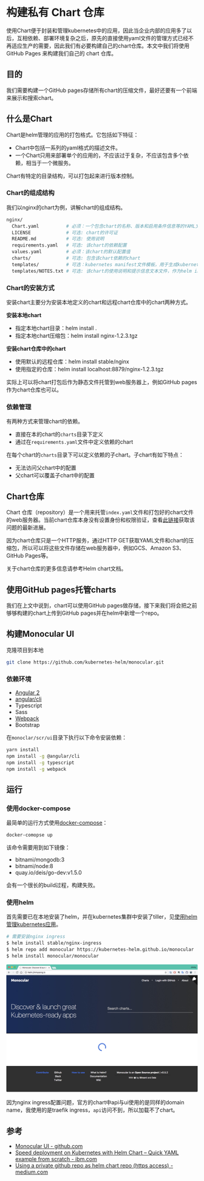 # 构建私有 Chart 仓库

使用Chart便于封装和管理kubernetes中的应用，因此当企业内部的应用多了以后，互相依赖、部署环境复杂之后，原先的直接使用yaml文件的管理方式已经不再适应生产的需要，因此我们有必要构建自己的chart仓库。本文中我们将使用 GitHub Pages 来构建我们自己的 chart 仓库。

## 目的

我们需要构建一个GitHub pages存储所有chart的压缩文件，最好还要有一个前端来展示和搜索chart。

## 什么是Chart

Chart是helm管理的应用的打包格式。它包括如下特征：

- Chart中包括一系列的yaml格式的描述文件。
- 一个Chart只用来部署单个的应用的，不应该过于复杂，不应该包含多个依赖，相当于一个微服务。

Chart有特定的目录结构，可以打包起来进行版本控制。

### Chart的组成结构

我们以nginx的chart为例，讲解chart的组成结构。

```bash
nginx/
  Chart.yaml          # 必须：一个包含chart的名称、版本和启用条件信息等的YAML文件
  LICENSE             # 可选: chart的许可证
  README.md           # 可选: 使用说明
  requirements.yaml   # 可选: 该chart的依赖配置
  values.yaml         # 必须：该chart的默认配置值
  charts/             # 可选: 包含该chart依赖的chart
  templates/          # 可选：kubernetes manifest文件模板，用于生成kubernetes yaml文件
  templates/NOTES.txt # 可选: 该chart的使用说明和提示信息文本文件，作为helm install后的提示信息
```

### Chart的安装方式

安装chart主要分为安装本地定义的chart和远程chart仓库中的chart两种方式。

**安装本地chart**

- 指定本地chart目录：helm install .
- 指定本地chart压缩包：helm install nginx-1.2.3.tgz

**安装chart仓库中的chart**

- 使用默认的远程仓库：helm install stable/nginx
- 使用指定的仓库：helm install localhost:8879/nginx-1.2.3.tgz

实际上可以将chart打包后作为静态文件托管到web服务器上，例如GitHub pages作为chart仓库也可以。

### 依赖管理

有两种方式来管理chart的依赖。

- 直接在本的chart的`charts`目录下定义
- 通过在`requirements.yaml`文件中定义依赖的chart

在每个chart的`charts`目录下可以定义依赖的子chart。子chart有如下特点：

- 无法访问父chart中的配置
- 父chart可以覆盖子chart中的配置

## Chart仓库

Chart 仓库（repository）是一个用来托管`index.yaml`文件和打包好的chart文件的web服务器。当前chart仓库本身没有设置身份和权限验证，查看[此链接](https://github.com/kubernetes/helm/issues/1038)获取该问题的最新进展。

因为chart仓库只是一个HTTP服务，通过HTTP GET获取YAML文件和chart的压缩包，所以可以将这些文件存储在web服务器中，例如GCS、Amazon S3、GitHub Pages等。

关于chart仓库的更多信息请参考Helm chart文档。

## 使用GitHub pages托管charts

我们在上文中说到，chart可以使用GitHub pages做存储，接下来我们将会把之前够够构建的chart上传到GitHub pages并在helm中新增一个repo。

## 构建Monocular UI

克隆项目到本地

```bash
git clone https://github.com/kubernetes-helm/monocular.git
```

### 依赖环境

- [Angular 2](https://angular.io/)
- [angular/cli](https://github.com/angular/angular-cli) 
- Typescript
- Sass
- [Webpack](https://webpack.github.io/)
- Bootstrap

在`monoclar/scr/ui`目录下执行以下命令安装依赖：

```bash
yarn install
npm install -g @angular/cli
npm install -g typescript
npm install -g webpack
```

## 运行

### 使用docker-compose

最简单的运行方式使用[docker-compose](https://docs.docker.com/compose/)：

```bash
docker-comopse up
```

该命令需要用到如下镜像：

- bitnami/mongodb:3
- bitnami/node:8
- quay.io/deis/go-dev:v1.5.0

会有一个很长的build过程，构建失败。

### 使用helm

首先需要已在本地安装了helm，并在kubernetes集群中安装了tiller，见[使用helm管理kubernetes应用](helm.md)。

```bash
# 需要安装nginx ingress
$ helm install stable/nginx-ingress
$ helm repo add monocular https://kubernetes-helm.github.io/monocular
$ helm install monocular/monocular
```

![Helm monocular界面](../images/helm-monocular-jimmysong.jpg)

因为nginx ingress配置问题，官方的chart中api与ui使用的是同样的domain name，我使用的是traefik ingress，`api`访问不到，所以加载不了chart。

## 参考

- [Monocular UI - github.com](https://github.com/kubernetes-helm/monocular)
- [Speed deployment on Kubernetes with Helm Chart – Quick YAML example from scratch - ibm.com](https://www.ibm.com/blogs/bluemix/2017/10/quick-example-helm-chart-for-kubernetes/)
- [Using a private github repo as helm chart repo (https access) - medium.com](https://medium.com/@kavehmz/using-a-private-github-repo-as-helm-chart-repo-https-access-95629b2af27c)
